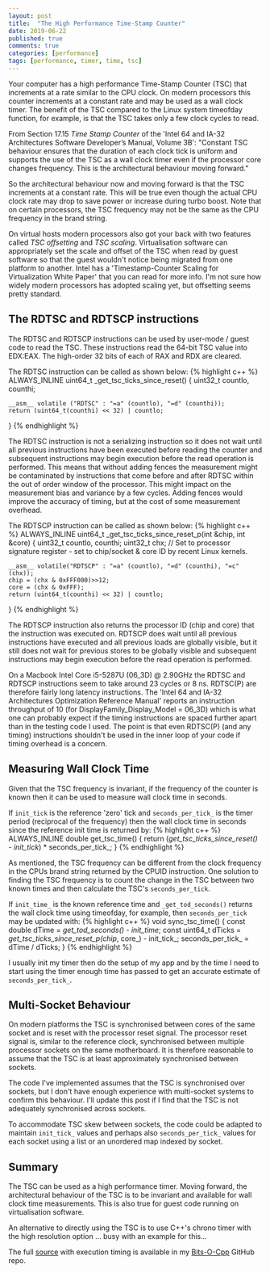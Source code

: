```yaml
---
layout: post
title:  "The High Performance Time-Stamp Counter"
date: 2019-06-22
published: true
comments: true
categories: [performance]
tags: [performance, timer, time, tsc]
---
```


Your computer has a high performance Time-Stamp Counter (TSC) that increments at a rate similar to the CPU clock. On modern processors this counter increments at a constant rate and may be used as a wall clock timer. The benefit of the TSC compared to the Linux system timeofday function, for example, is that the TSC takes only a few clock cycles to read.

From Section 17.15 _Time Stamp Counter_ of the 'Intel 64 and IA-32 Architectures Software Developer’s Manual, Volume 3B': "Constant TSC behaviour ensures that the duration of each clock tick is uniform and supports the use of the TSC as a wall clock timer even if the processor core changes frequency. This is the architectural behaviour moving forward." 

So the architectural behaviour now and moving forward is that the TSC increments at a constant rate. This will be true even though the actual CPU clock rate may drop to save power or increase during turbo boost. Note that on certain processors, the TSC frequency may not be the same as the CPU frequency in the brand string.

On virtual hosts modern processors also got your back with two features called _TSC offsetting_ and _TSC scaling_. Virtualisation software can appropriately set the scale and offset of the TSC when read by guest software so that the guest wouldn't notice being migrated from one platform to another. Intel has a 'Timestamp-Counter Scaling for Virtualization White Paper' that you can read for more info. I'm not sure how widely modern processors has adopted scaling yet, but offsetting seems pretty standard.

## The RDTSC and RDTSCP instructions
The RDTSC and RDTSCP instructions can be used by user-mode / guest code to read the TSC. These instructions read the 64-bit TSC value into EDX:EAX. The high-order 32 bits of each of RAX and RDX are cleared. 

The RDTSC instruction can be called as shown below:
{% highlight c++ %}
  ALWAYS_INLINE uint64_t _get_tsc_ticks_since_reset() {
    uint32_t countlo, counthi;

    __asm__ volatile ("RDTSC" : "=a" (countlo), "=d" (counthi));
    return (uint64_t(counthi) << 32) | countlo;
  }
{% endhighlight %}

The RDTSC instruction is not a serializing instruction so it does not wait until all previous instructions have been executed before reading the counter and subsequent instructions may begin execution before the read operation is performed. This means that without adding fences the measurement might be contaminated by instructions that come before and after RDTSC within the out of order window of the processor. This might impact on the measurement bias and variance by a few cycles. Adding fences would improve the accuracy of timing, but at the cost of some measurement overhead.

The RDTSCP instruction can be called as shown below:
{% highlight c++ %}
  ALWAYS_INLINE uint64_t _get_tsc_ticks_since_reset_p(int &chip, int &core) {
    uint32_t countlo, counthi;
    uint32_t chx; // Set to processor signature register - set to chip/socket & core ID by recent Linux kernels.

    __asm__ volatile("RDTSCP" : "=a" (countlo), "=d" (counthi), "=c" (chx));
    chip = (chx & 0xFFF000)>>12;
    core = (chx & 0xFFF);
    return (uint64_t(counthi) << 32) | countlo;
  }
{% endhighlight %}

The RDTSCP instruction also returns the processor ID (chip and core) that the instruction was executed on. RDTSCP does wait until all previous instructions have executed and all previous loads are globally visible, but it still does not wait for previous stores to be globally visible and subsequent instructions may begin execution before the read operation is performed.

On a Macbook Intel Core i5-5287U (06_3D) @ 2.90GHz the RDTSC and RDTSCP instructions seem to take around 23 cycles or 8 ns. RDTSC(P) are therefore fairly long latency instructions. The 'Intel 64 and IA-32 Architectures Optimization Reference Manual' reports an instruction throughput of 10 (for DisplayFamily_Display_Model = 06_3D) which is what one can probably expect if the timing instructions are spaced further apart than in the testing code I used. The point is that even RDTSC(P) (and any timing) instructions shouldn't be used in the inner loop of your code if timing overhead is a concern.

## Measuring Wall Clock Time
Given that the TSC frequency is invariant, if the frequency of the counter is known then it can be used to measure wall clock time in seconds.

If `init_tick` is the reference 'zero' tick and `seconds_per_tick_` is the timer period (reciprocal of the frequency) then the wall clock time in seconds since the reference init time is returned by:
{% highlight c++ %}
  ALWAYS_INLINE double get_tsc_time() {
    return (_get_tsc_ticks_since_reset() - init_tick_) * seconds_per_tick_;
  }
{% endhighlight %}

As mentioned, the TSC frequency can be different from the clock frequency in the CPUs brand string returned by the CPUID instruction. One solution to finding the TSC frequency is to count the change in the TSC between two known times and then calculate the TSC's `seconds_per_tick`.  

If `init_time_` is the known reference time and `_get_tod_seconds()` returns the wall clock time using timeofday, for example, then `seconds_per_tick` may be updated with: 
{% highlight c++ %}
  void sync_tsc_time() {
      const double dTime = _get_tod_seconds() - init_time_;
      const uint64_t dTicks = _get_tsc_ticks_since_reset_p(chip_, core_) - init_tick_;
      seconds_per_tick_ = dTime / dTicks;
  }
{% endhighlight %}

I usually init my timer then do the setup of my app and by the time I need to start using the timer enough time has passed to get an accurate estimate of `seconds_per_tick_`.

## Multi-Socket Behaviour
On modern platforms the TSC is synchronised between cores of the same socket and is reset with the processor reset signal. The processor reset signal is, similar to the reference clock, synchronised between multiple processor sockets on the same motherboard. It is therefore reasonable to assume that the TSC is at least approximately synchronised between sockets.

The code I've implemented assumes that the TSC is synchronised over sockets, but I don't have enough experience with multi-socket systems to confirm this behaviour. I'll update this post if I find that the TSC is not adequately synchronised across sockets.

To accommodate TSC skew between sockets, the code could be adapted to maintain `init_tick_` values and perhaps also `seconds_per_tick_` values for each socket using a list or an unordered map indexed by socket.

## Summary
The TSC can be used as a high performance timer. Moving forward, the architectural behaviour of the TSC is to be invariant and available for wall clock time measurements. This is also true for guest code running on virtualisation software. 

An alternative to directly using the TSC is to use C++'s chrono timer with the high resolution option ... busy with an example for this...

The full [source](https://github.com/bduvenhage/Bits-O-Cpp/tree/master/time) with execution timing
is available in my [Bits-O-Cpp](https://github.com/bduvenhage/Bits-O-Cpp) GitHub repo.
